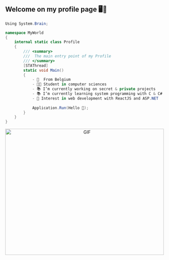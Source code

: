 ## Welcome on my profile page 🖥️💯

```C#
Using System.Brain;

namespace MyWorld
{
    internal static class Profile
    {
        /// <summary>
        ///  The main entry point of my Profile
        /// </summary>
        [STAThread]
        static void Main()
        {
            - 📍  From Belgium 
            - 👨‍🎓 Student in computer sciences
            - 📚 I’m currently working on secret & private projects
            - 📚 I’m currently learning system programming with C & C# & assembly language
            - 🚀 Interest in web development with ReactJS and ASP.NET
            
            Application.Run(Hello 👋);
        }
    }
}

```

<p align="center">
  <img align="center" width="100%"  height="400px" alt="GIF" src="https://media.giphy.com/media/SaX384PjtDl2U/giphy.gif"/>
</p>
